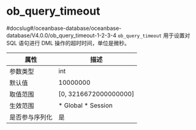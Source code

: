 ob_query_timeout 
=====================================
#docslug#/oceanbase-database/oceanbase-database/V4.0.0/ob_query_timeout-1-2-3-4
`ob_query_timeout` 用于设置对 SQL 语句进行 DML 操作的超时时间，单位是微秒。


| **属性**  |                                                   **描述**                                                   |
|---------|------------------------------------------------------------------------------------------------------------|
| 参数类型    | int                                                                                                        |
| 默认值     | 10000000                                                                                                   |
| 取值范围    | \[0, 3216672000000000\]                                                                                    |
| 生效范围    | * Global   * Session    |
| 是否参与序列化 | 是                                                                                                          |


